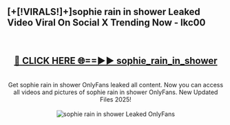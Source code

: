 <h2>[+[!VIRALS!]+]sophie rain in shower Leaked Video Viral On Social X Trending Now - lkc00</h2>
<br>
<div align="center">
<h2><a href="https://libra.edu.pl?sophie_rain_in_shower" rel="nofollow">🔴 CLICK HERE 🌐==►► sophie_rain_in_shower</a></h2>
<br>
Get sophie rain in shower OnlyFans leaked all content. Now you can access all videos and pictures of sophie rain in shower OnlyFans. New Updated Files 2025!
<br>
<br>
<a href="https://libra.edu.pl?sophie_rain_in_shower" rel="nofollow" data-target="animated-image.originalLink"><img src="https://i.ibb.co.com/WyWwxjT/player-gif2.gif" alt="sophie rain in shower Leaked OnlyFans" style="max-width: 100%; display: inline-block;" data-target="animated-image.originalImage"></a>
</div>
<br>